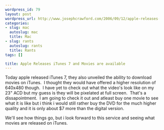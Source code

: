 ```yaml
--- 
wordpress_id: 79
layout: post
wordpress_url: http://www.josephcrawford.com/2006/09/12/apple-releases-itunes-7-and-movies-are-available/
categories: 
- slug: mac
  autoslug: mac
  title: Mac
- slug: rants
  autoslug: rants
  title: Rants
tags: []

title: Apple Releases iTunes 7 and Movies are available
---
```


Today apple released iTunes 7, they also unveiled the ability to download movies on iTunes.  I thought they would have offered a higher resolution of 640x480 though.  I have yet to check out what the video's look like on my 23" ACD but my guess is they will be pixelated at full screen.  That's a dissapointment.  I am going to check it out and atleast buy one movie to see what it is like but i think i would still rather buy the DVD for the much higher quality and it is only about $7 more than the digital version.

We'll see how things go, but i look forward to this service and seeing what movies are released on iTunes. 
